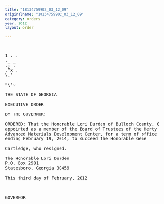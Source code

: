 ```yaml
---
title: "18134759902_03_12_09"
originalname: "18134759902_03_12_09"
category: orders
year: 2012
layout: order

---
```

<pre>
     

1 . .
._ _
.; .
.“x .
\,‘

“\‘~

THE STATE OF GEORGIA

EXECUTIVE ORDER

BY THE GOVERNOR:

ORDERED: That the Honorable Lori Durden of Bulloch County, Georgia, is
appointed as a member of the Board of Trustees of the Herty
Advanced Materials Development Center, for a term of office
ending February 19, 2014, to succeed the Honorable Gene

Cartledge, who resigned.

The Honorable Lori Durden
P.O. Box 2901
Statesboro, Georgia 30459

This third day of February, 2012

 

GOVERNOR

</pre>
